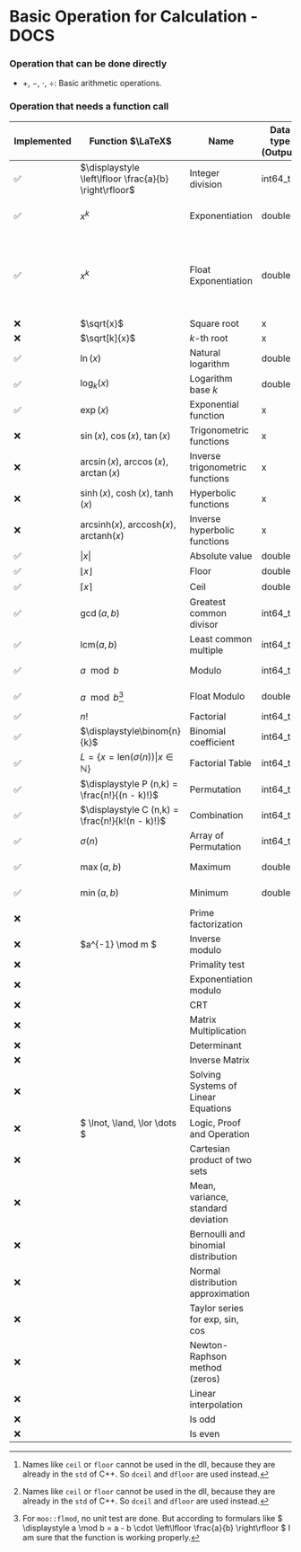 # Basic Operation for Calculation - DOCS

### Operation that can be done directly

- $+$, $-$, $\cdot$, $\div$: Basic arithmetic operations.

### Operation that needs a function call

| Implemented | Function $\LaTeX$                                                           | Name                                | Data type (Output) | Data type (Input)        | Unit Test | Function Call                   | Api           | Dll                   | Notes                                                                                  |
|-------------|-----------------------------------------------------------------------------|-------------------------------------|--------------------|--------------------------|-----------|---------------------------------|---------------|-----------------------|----------------------------------------------------------------------------------------|
| ✅           | $\displaystyle \left\lfloor \frac{a}{b} \right\rfloor$                      | Integer division                    | int64_t            | double, double           | ✅         | `moo::idiv`                     | `idiv`        | `idiv`                |                                                                                        |
| ✅           | $x^k$                                                                       | Exponentiation                      | double             | double, int64_t          | ❌         | `moo::pow`                      |               | `dpow`                | This can onyl operate with exp over 0.                                                 |
| ✅           | $x^k$                                                                       | Float Exponentiation                | double             | double, double (int64_t) | ❌         | `moo::fpow`                     |               | `fpow`                | This can only operate with exp over 0. If exp is int then pow is called automatically. |
| ❌           | $\sqrt{x}$                                                                  | Square root                         | x                  | x                        | ❌         | `moo::sqrt`                     |               |                       |                                                                                        |
| ❌           | $\sqrt[k]{x}$                                                               | $k$-th root                         | x                  | x, x                     | ❌         | `moo::sqrtk`                    |               |                       |                                                                                        |
| ✅           | $\ln(x)$                                                                    | Natural logarithm                   | double             | double                   | ❌         | `moo::ln`                       |               | `ln`                  |                                                                                        |
| ✅           | $\log_k(x)$                                                                 | Logarithm base $k$                  | double             | double, double           | ❌         | `moo::log`                      |               | `dlog`                |                                                                                        |
| ✅           | $\exp(x)$                                                                   | Exponential function                | x                  | x                        | ❌         | `moo::exp`                      |               | `dexp`                |                                                                                        |
| ❌           | $\sin(x)$, $\cos(x)$, $\tan(x)$                                             | Trigonometric functions             | x                  | x                        | ❌         | `mod::sin`, etc.                |               |                       |                                                                                        |
| ❌           | $\arcsin(x)$, $\arccos(x)$, $\arctan(x)$                                    | Inverse trigonometric functions     | x                  | x                        | ❌         |                                 |               |                       |                                                                                        |
| ❌           | $\sinh(x)$, $\cosh(x)$, $\tanh(x)$                                          | Hyperbolic functions                | x                  | x                        | ❌         |                                 |               |                       |                                                                                        |
| ❌           | $\mathrm{arcsinh}(x)$, $\mathrm{arccosh}(x)$, $\mathrm{arctanh}(x)$         | Inverse hyperbolic functions        | x                  | x                        | ❌         |                                 |               |                       |                                                                                        |
| ✅           | $\vert x \vert$                                                             | Absolute value                      | double             | double                   | ✅         | `moo::absolute`                 | `abs`         | `absolute`            |                                                                                        |
| ✅           | $\lfloor x \rfloor$                                                         | Floor                               | double             | double                   | ✅         | `moo::floor`                    | `floor`       | `dfloor`[^2]          |                                                                                        |
| ✅           | $\lceil x \rceil$                                                           | Ceil                                | double             | double                   | ✅         | `moo::ceil`                     | `ceil`        | `dceil`[^2]           |                                                                                        |
| ✅           | $\gcd(a, b)$                                                                | Greatest common divisor             | int64_t            | int64_t, int64_t         | ✅         | `moo::gcd`                      | `gcd`         | `gcd`                 |                                                                                        |
| ✅           | $\mathrm{lcm}(a, b)$                                                        | Least common multiple               | int64_t            | int64_t, int64_t         | ✅         | `moo::lcm`                      | `lcm`         | `lcm`                 |                                                                                        |
| ✅           | $a \mod b$                                                                  | Modulo                              | int64_t            | int64_t, int64_t         | ✅         | `moo::mod`                      | `mod`         | `mod`                 |                                                                                        |
| ✅           | $a \mod b$[^1]                                                              | Float Modulo                        | double             | double, double           | ✅         | `moo::flmod`                    | `flmod`       | `flmod`               |                                                                                        |
| ✅           | $n!$                                                                        | Factorial                           | int64_t            | int                      | ✅         | `moo::fac`                      | `fac`         | `fac`                 |                                                                                        |
| ✅           | $\displaystyle\binom{n}{k}$                                                 | Binomial coefficient                | int64_t            | int64_t, int64_t         | ✅         | `moo::binom`                    | `binom`       | `binom`               |                                                                                        |
| ✅           | $\displaystyle L = \{ x = \mathrm{len}(\sigma(n)) \vert x \in \mathbb{N}\}$ | Factorial Table                     | int64_t*           | int                      | ✅         | `moo::factable` `moo::clearptr` | `factable`    | `factable` `clearptr` |                                                                                        |
| ✅           | $\displaystyle P (n,k) = \frac{n!}{(n - k)!}$                               | Permutation                         | int64_t            | int, int                 | ✅         | `moo::permutation`              | `permutation` | `permutation`         |                                                                                        |
| ✅           | $\displaystyle C (n,k) = \frac{n!}{k!(n - k)!}$                             | Combination                         | int64_t            | int, int                 | ✅         | `moo::combination`              | `combination` | `combination`         |                                                                                        |
| ✅           | $\displaystyle\sigma(n)$                                                    | Array of Permutation                | int64_t*           | int                      | ✅         | `moo::genPerm` `moo::freeptr`   | `genPerm`     | `genPerm` `freeptr`   |                                                                                        |
| ✅           | $\max(a,b)$                                                                 | Maximum                             | double             | double, double           | ✅         | `moo::max`                      | `max`         | `max`                 |                                                                                        |
| ✅           | $\min(a,b)$                                                                 | Minimum                             | double             | double, double           | ✅         | `moo::min`                      | `min`         | `min`                 |                                                                                        |
| ❌           |                                                                             | Prime factorization                 |                    |                          | ❌         |                                 |               |                       |                                                                                        |
| ❌           | $a^{-1} \mod m $                                                            | Inverse modulo                      |                    |                          | ❌         |                                 |               |                       |                                                                                        |
| ❌           |                                                                             | Primality test                      |                    |                          | ❌         |                                 |               |                       |                                                                                        |
| ❌           |                                                                             | Exponentiation modulo               |                    |                          | ❌         |                                 |               |                       |                                                                                        |
| ❌           |                                                                             | CRT                                 |                    |                          | ❌         |                                 |               |                       |                                                                                        |
| ❌           |                                                                             | Matrix Multiplication               |                    |                          | ❌         |                                 |               |                       |                                                                                        |
| ❌           |                                                                             | Determinant                         |                    |                          | ❌         |                                 |               |                       |                                                                                        |
| ❌           |                                                                             | Inverse Matrix                      |                    |                          | ❌         |                                 |               |                       |                                                                                        |
| ❌           |                                                                             | Solving Systems of Linear Equations |                    |                          | ❌         |                                 |               |                       |                                                                                        |
| ❌           | $ \lnot, \land, \lor \dots $                                                | Logic, Proof and Operation          |                    |                          | ❌         |                                 |               |                       |                                                                                        |
| ❌           |                                                                             | Cartesian product of two sets       |                    |                          | ❌         |                                 |               |                       |                                                                                        |
| ❌           |                                                                             | Mean, variance, standard deviation  |                    |                          | ❌         |                                 |               |                       |                                                                                        |
| ❌           |                                                                             | Bernoulli and binomial distribution |                    |                          | ❌         |                                 |               |                       |                                                                                        |
| ❌           |                                                                             | Normal distribution approximation   |                    |                          | ❌         |                                 |               |                       |                                                                                        |
| ❌           |                                                                             | Taylor series for exp, sin, cos     |                    |                          | ❌         |                                 |               |                       |                                                                                        |
| ❌           |                                                                             | Newton-Raphson method (zeros)       |                    |                          | ❌         |                                 |               |                       |                                                                                        |
| ❌           |                                                                             | Linear interpolation                |                    |                          | ❌         |                                 |               |                       |                                                                                        |
| ❌           |                                                                             | Is odd                              |                    |                          | ❌         |                                 |               |                       |                                                                                        |
| ❌           |                                                                             | Is even                             |                    |                          | ❌         |                                 |               |                       |                                                                                        |

[^1]: For `moo::flmod`, no unit test are done. But according to formulars
like $ \displaystyle a \mod b = a - b \cdot \left\lfloor \frac{a}{b} \right\rfloor $ I am sure that the function is
working
properly.
[^2]: Names like `ceil` or `floor` cannot be used in the dll, because they are already in the `std` of C++. So `dceil`
and `dfloor` are used instead.